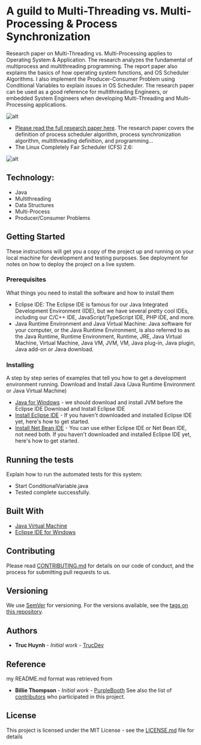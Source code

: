 
# A guild to Multi-Threading vs. Multi-Processing & Process Synchronization
Research paper on Multi-Threading vs. Multi-Processing applies to Operating System & Application. The research analyzes the fundamental of multiprocess and multithreading programming. The report paper also explains the basics of how operating system functions, and OS Scheduler Algorithms. I also implement the Producer-Consumer Problem using Conditional Variables to explain issues in OS Scheduler. The research paper can be used as a good reference for multithreading Engineers, or embedded System Engineers when developing Multi-Threading and Multi-Processing applications.

![alt](https://github.com/jackyhuynh/multithreadingSynchronizationForOS/blob/main/src/picture/1.PNG)

- [Please read the full research paper here](https://github.com/jackyhuynh/Java-multithreadingResearch/blob/main/Research%20on%20Multithreads%20vs.%20Multiprocess.pdf). The research paper covers the definition of process scheduler algorithm, process synchronization algorithm, multithreading definition, and programming...
- The Linux Completely Fair Scheduler (CFS) 2.6:

![alt](https://github.com/jackyhuynh/multithreadingSynchronizationForOS/blob/main/src/picture/Linux.PNG)

## Technology:
- Java
- Multithreading
- Data Structures
- Multi-Process
- Producer/Consumer Problems

## Getting Started
These instructions will get you a copy of the project up and running on your local machine for development and testing purposes. See deployment for notes on how to deploy the project on a live system.

### Prerequisites
What things you need to install the software and how to install them
- Eclipse IDE: The Eclipse IDE is famous for our Java Integrated Development Environment (IDE), but we have several pretty cool IDEs, including our C/C++ IDE, JavaScript/TypeScript IDE, PHP IDE, and more. 
- Java Runtime Environment and Java Virtual Machine: Java software for your computer, or the Java Runtime Environment, is also referred to as the Java Runtime, Runtime Environment, Runtime, JRE, Java Virtual Machine, Virtual Machine, Java VM, JVM, VM, Java plug-in, Java plugin, Java add-on or Java download.

### Installing

A step by step series of examples that tell you how to get a development environment running.
Download and Install Java (Java Runtime Environment or Java Virtual Machine)
* [Java for Windows](https://java.com/en/download/) - we should download and install JVM before the Eclipse IDE 
Download and Install Eclipse IDE
* [Install Eclipse IDE](https://www.eclipse.org/ide/) - If you haven't downloaded and installed Eclipse IDE yet, here's how to get started.
* [Install Net Bean IDE](https://netbeans.org/features/index.html) - You can use either Eclipse IDE or Net Bean IDE, not need both. If you haven't downloaded and installed Eclipse IDE yet, here's how to get started.

## Running the tests
Explain how to run the automated tests for this system:
- Start ConditionalVariable.java
- Tested complete successfully.

## Built With

* [Java Virtual Machine](https://java.com/en/download/)
* [Eclipse IDE for Windows](https://www.eclipse.org/ide/)

## Contributing

Please read [CONTRIBUTING.md](https://gist.github.com/PurpleBooth/b24679402957c63ec426) for details on our code of conduct, and the process for submitting pull requests to us.

## Versioning

We use [SemVer](http://semver.org/) for versioning. For the versions available, see the [tags on this repository](https://github.com/your/project/tags). 

## Authors

* **Truc Huynh** - *Initial work* - [TrucDev](https://github.com/jackyhuynh)

## Reference
my README.md format was retrieved from
* **Billie Thompson** - *Initial work* - [PurpleBooth](https://github.com/PurpleBooth)
See also the list of [contributors](https://github.com/your/project/contributors) who participated in this project.

## License

This project is licensed under the MIT License - see the [LICENSE.md](LICENSE.md) file for details



